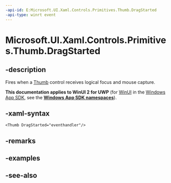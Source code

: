 ```yaml
---
-api-id: E:Microsoft.UI.Xaml.Controls.Primitives.Thumb.DragStarted
-api-type: winrt event
---
```


<!-- Event syntax
public event Windows.UI.Xaml.Controls.Primitives.DragStartedEventHandler DragStarted
-->

# Microsoft.UI.Xaml.Controls.Primitives.Thumb.DragStarted

## -description
Fires when a [Thumb](thumb.md) control receives logical focus and mouse capture.

**This documentation applies to WinUI 2 for UWP** (for [WinUI](/windows/apps/winui/winui3/) in the [Windows App SDK](/windows/apps/windows-app-sdk/), see the **[Windows App SDK namespaces](/windows/windows-app-sdk/api/winrt/)**).

## -xaml-syntax
```xaml
<Thumb DragStarted="eventhandler"/>
```


## -remarks

## -examples

## -see-also
